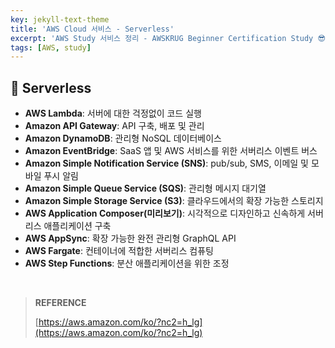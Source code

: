 ```yaml
---
key: jekyll-text-theme
title: 'AWS Cloud 서비스 - Serverless'
excerpt: 'AWS Study 서비스 정리 - AWSKRUG Beginner Certification Study 😎'
tags: [AWS, study] 
---
```


## :mag_right: Serverless

* **AWS Lambda**: 서버에 대한 걱정없이 코드 실행
* **Amazon API Gateway**: API 구축, 배포 및 관리
* **Amazon DynamoDB**: 관리형 NoSQL 데이터베이스
* **Amazon EventBridge**: SaaS 앱 및 AWS 서비스를 위한 서버리스 이벤트 버스
* **Amazon Simple Notification Service (SNS)**: pub/sub, SMS, 이메일 및 모바일 푸시 알림
* **Amazon Simple Queue Service (SQS)**: 관리형 메시지 대기열
* **Amazon Simple Storage Service (S3)**: 클라우드에서의 확장 가능한 스토리지
* **AWS Application Composer(미리보기)**: 시각적으로 디자인하고 신속하게 서버리스 애플리케이션 구축
* **AWS AppSync**: 확장 가능한 완전 관리형 GraphQL API
* **AWS Fargate**: 컨테이너에 적합한 서버리스 컴퓨팅
* **AWS Step Functions**: 분산 애플리케이션을 위한 조정







<br/>

> **REFERENCE**
>
> [https://aws.amazon.com/ko/?nc2=h_lg](https://aws.amazon.com/ko/?nc2=h_lg)